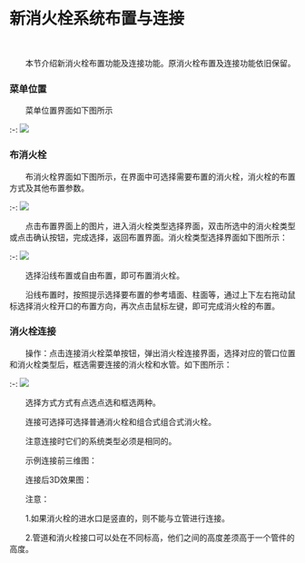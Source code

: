 # 新消火栓系统布置与连接
<br/>

&emsp;&emsp;本节介绍新消火栓布置功能及连接功能。原消火栓布置及连接功能依旧保留。
### 菜单位置
&emsp;&emsp;菜单位置界面如下图所示

:-: ![](.topwrite/assets/image_1658973813101.png)

### 布消火栓

&emsp;&emsp;布消火栓界面如下图所示，在界面中可选择需要布置的消火栓，消火栓的布置方式及其他布置参数。

:-: ![](.topwrite/assets/image_1658974123237.png)

&emsp;&emsp;点击布置界面上的图片，进入消火栓类型选择界面，双击所选中的消火栓类型或点击确认按钮，完成选择，返回布置界面。消火栓类型选择界面如下图所示：

:-: ![](.topwrite/assets/image_1658974273847.png)

&emsp;&emsp;选择沿线布置或自由布置，即可布置消火栓。

&emsp;&emsp;沿线布置时，按照提示选择要布置的参考墙面、柱面等，通过上下左右拖动鼠标选择消火栓开口的布置方向，再次点击鼠标左键，即可完成消火栓的布置。

### 消火栓连接
&emsp;&emsp;操作：点击连接消火栓菜单按钮，弹出消火栓连接界面，选择对应的管口位置和消火栓类型后，框选需要连接的消火栓和水管。如下图所示：

:-: ![](.topwrite/assets/image_1658975548345.png)


&emsp;&emsp;选择方式方式有点选点选和框选两种。

&emsp;&emsp;连接可选择可选择普通消火栓和组合式组合式消火栓。

&emsp;&emsp;注意连接时它们的系统类型必须是相同的。

&emsp;&emsp;示例连接前三维图：



&emsp;&emsp;连接后3D效果图：



&emsp;&emsp;注意：

&emsp;&emsp;1.如果消火栓的进水口是竖直的，则不能与立管进行连接。

&emsp;&emsp;2.管道和消火栓接口可以处在不同标高，他们之间的高度差须高于一个管件的高度。

 







